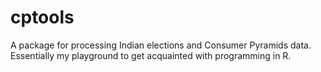 # cptools
A package for processing Indian elections and Consumer Pyramids data. Essentially my playground to get acquainted with programming in R.
